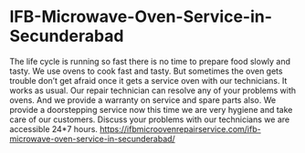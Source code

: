 # IFB-Microwave-Oven-Service-in-Secunderabad
The life cycle is running so fast there is no time to prepare food slowly and tasty. We use ovens to cook fast and tasty. But sometimes the oven gets trouble don’t get afraid once it gets a service oven with our technicians. It works as usual. Our repair technician can resolve any of your problems with ovens. And we provide a warranty on service and spare parts also. We provide a doorstepping service now this time we are very hygiene and take care of our customers. Discuss your problems with our technicians we are accessible 24*7 hours.   https://ifbmicroovenrepairservice.com/ifb-microwave-oven-service-in-secunderabad/
